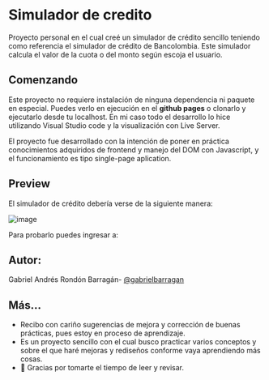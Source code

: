 # Simulador de credito

Proyecto personal en el cual creé un simulador de crédito sencillo teniendo como referencia el simulador de crédito de Bancolombia. Este simulador calcula el valor de la cuota o del monto según escoja el usuario.

## Comenzando

Este proyecto no requiere instalación de ninguna dependencia ni paquete en especial. Puedes verlo en ejecución en el **github pages** o clonarlo y ejecutarlo desde tu localhost. En mi caso todo el desarrollo lo hice utilizando Visual Studio code y la visualización con Live Server.

El proyecto fue desarrollado con la intención de poner en práctica conocimientos adquiridos de frontend y manejo del DOM con Javascript, y el funcionamiento es tipo single-page aplication.

## Preview

El simulador de crédito debería verse de la siguiente manera:

![image](https://user-images.githubusercontent.com/18151615/119504259-6a55ff00-bd31-11eb-9b82-155cf94a5adc.png)

Para probarlo puedes ingresar a: 

## Autor:

Gabriel Andrés Rondón Barragán- [@gabrielbarragan](https://github.com/gabrielbarragan)

## Más...

- Recibo con cariño sugerencias de mejora y corrección de buenas prácticas, pues estoy en proceso de aprendizaje.
- Es un proyecto sencillo con el cual busco practicar varios conceptos y sobre el que haré mejoras y rediseños conforme vaya aprendiendo más cosas.
- 💚 Gracias por tomarte el tiempo de leer y revisar.
